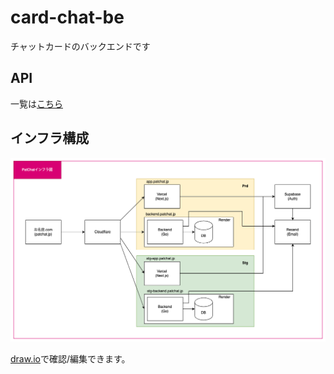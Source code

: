# card-chat-be

チャットカードのバックエンドです

## API

一覧は[こちら](./api/README.md)

## インフラ構成

![](./docs/image/draw.io.png)

[draw.io](https://drive.google.com/file/d/1XJHtF47iesh8zGIZZRxqjh3TxS1EQfEt/view?usp=sharing)で確認/編集できます。
